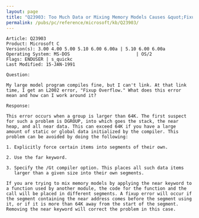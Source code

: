 ```yaml
---
layout: page
title: "Q23903: Too Much Data or Mixing Memory Models Causes &quot;Fixup Overflow&quot;"
permalink: /pubs/pc/reference/microsoft/kb/Q23903/
---
```


	Article: Q23903
	Product: Microsoft C
	Version(s): 3.00 4.00 5.00 5.10 6.00 6.00a | 5.10 6.00 6.00a
	Operating System: MS-DOS                         | OS/2
	Flags: ENDUSER | s_quickc
	Last Modified: 15-JAN-1991
	
	Question:
	
	My large model program compiles fine, but I can't link. At that link
	time, I get an L2002 error, "Fixup Overflow." What does this error
	mean and how can I work around it?
	
	Response:
	
	This error occurs when a group is larger than 64K. The first suspect
	for such a problem is DGROUP, into which goes the stack, the near
	heap, and all near data. This can exceed 64K if you have a large
	amount of static or global data initialized by the compiler. This
	problem can be avoided by doing the following:
	
	1. Explicitly force certain items into segments of their own.
	
	2. Use the far keyword.
	
	3. Specify the /Gt compiler option. This places all such data items
	   larger than a given size into their own segments.
	
	If you are trying to mix memory models by applying the near keyword to
	a function used by another module, the code for the function and the
	call will be placed in different segments. A fixup error will occur if
	the segment containing the near address comes before the segment using
	it, or if it is more than 64K away from the start of the segment.
	Removing the near keyword will correct the problem in this case.
